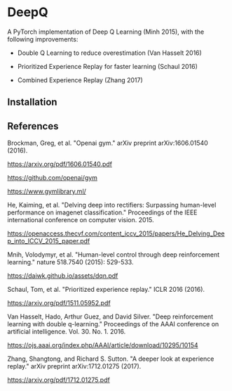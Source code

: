 # DeepQ

A PyTorch implementation of Deep Q Learning (Minh 2015), with the following improvements:

* Double Q Learning to reduce overestimation (Van Hasselt 2016)

* Prioritized Experience Replay for faster learning (Schaul 2016)

* Combined Experience Replay (Zhang 2017)

## Installation


## References

Brockman, Greg, et al. "Openai gym." arXiv preprint arXiv:1606.01540 (2016).

https://arxiv.org/pdf/1606.01540.pdf

https://github.com/openai/gym

https://www.gymlibrary.ml/

He, Kaiming, et al. "Delving deep into rectifiers: Surpassing human-level performance on imagenet classification." Proceedings of the IEEE international conference on computer vision. 2015.

https://openaccess.thecvf.com/content_iccv_2015/papers/He_Delving_Deep_into_ICCV_2015_paper.pdf

Mnih, Volodymyr, et al. "Human-level control through deep reinforcement learning." nature 518.7540 (2015): 529-533.

https://daiwk.github.io/assets/dqn.pdf

Schaul, Tom, et al. "Prioritized experience replay."  ICLR 2016 (2016).

https://arxiv.org/pdf/1511.05952.pdf

Van Hasselt, Hado, Arthur Guez, and David Silver. "Deep reinforcement learning with double q-learning." Proceedings of the AAAI conference on artificial intelligence. Vol. 30. No. 1. 2016.

https://ojs.aaai.org/index.php/AAAI/article/download/10295/10154

Zhang, Shangtong, and Richard S. Sutton. "A deeper look at experience replay." arXiv preprint arXiv:1712.01275 (2017).

https://arxiv.org/pdf/1712.01275.pdf
